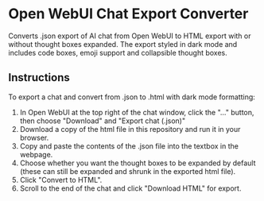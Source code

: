 # Open WebUI Chat Export Converter
Converts .json export of AI chat from Open WebUI to HTML export with or without thought boxes expanded. The export styled in dark mode and includes code boxes, emoji support and collapsible thought boxes.

## Instructions
To export a chat and convert from .json to .html with dark mode formatting: 
1. In Open WebUI at the top right of the chat window, click the "..." button, then choose "Download" and "Export chat (.json)"
2. Download a copy of the html file in this repository and run it in your browser.
3. Copy and paste the contents of the .json file into the textbox in the webpage.
4. Choose whether you want the thought boxes to be expanded by default (these can still be expanded and shrunk in the exported html file).
5. Click "Convert to HTML".
6. Scroll to the end of the chat and click "Download HTML" for export.

